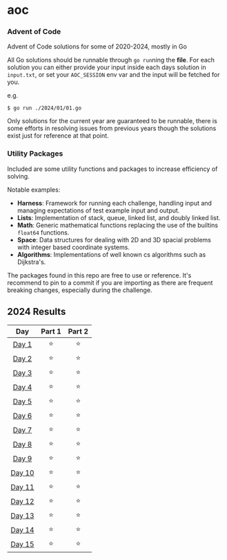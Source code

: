 # aoc
### Advent of Code

Advent of Code solutions for some of 2020-2024, mostly in Go

All Go solutions should be runnable through `go run`ning the **file**.
For each solution you can either provide your input inside each days solution in `input.txt`, or set your `AOC_SESSION` env var and the input will be fetched for you.

e.g.
```shell
$ go run ./2024/01/01.go
```

Only solutions for the current year are guaranteed to be runnable, there is some efforts in resolving issues from previous years though the solutions exist just for reference at that point.

### Utility Packages

Included are some utility functions and packages to increase efficiency of solving.

Notable examples:
- **Harness**: Framework for running each challenge, handling input and managing expectations of test example input and output.
- **Lists**: Implementation of stack, queue, linked list, and doubly linked list.
- **Math**: Generic mathematical functions replacing the use of the builtins `float64` functions.
- **Space**: Data structures for dealing with 2D and 3D spacial problems with integer based coordinate systems.
- **Algorithms**: Implementations of well known cs algorithms such as Dijkstra's.

The packages found in this repo are free to use or reference. It's recommend to pin to a commit if you are importing as there are frequent breaking changes, especially during the challenge.

<!--- advent_readme_stars table --->
## 2024 Results

| Day | Part 1 | Part 2 |
| :---: | :---: | :---: |
| [Day 1](https://adventofcode.com/2024/day/1) | ⭐ | ⭐ |
| [Day 2](https://adventofcode.com/2024/day/2) | ⭐ | ⭐ |
| [Day 3](https://adventofcode.com/2024/day/3) | ⭐ | ⭐ |
| [Day 4](https://adventofcode.com/2024/day/4) | ⭐ | ⭐ |
| [Day 5](https://adventofcode.com/2024/day/5) | ⭐ | ⭐ |
| [Day 6](https://adventofcode.com/2024/day/6) | ⭐ | ⭐ |
| [Day 7](https://adventofcode.com/2024/day/7) | ⭐ | ⭐ |
| [Day 8](https://adventofcode.com/2024/day/8) | ⭐ | ⭐ |
| [Day 9](https://adventofcode.com/2024/day/9) | ⭐ | ⭐ |
| [Day 10](https://adventofcode.com/2024/day/10) | ⭐ | ⭐ |
| [Day 11](https://adventofcode.com/2024/day/11) | ⭐ | ⭐ |
| [Day 12](https://adventofcode.com/2024/day/12) | ⭐ | ⭐ |
| [Day 13](https://adventofcode.com/2024/day/13) | ⭐ | ⭐ |
| [Day 14](https://adventofcode.com/2024/day/14) | ⭐ | ⭐ |
| [Day 15](https://adventofcode.com/2024/day/15) | ⭐ | ⭐ |
<!--- advent_readme_stars table --->
